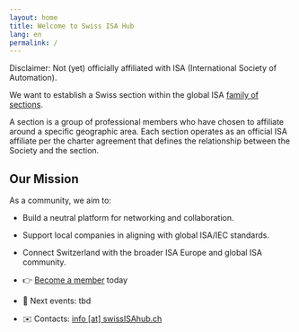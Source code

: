 ```yaml
---
layout: home
title: Welcome to Swiss ISA Hub
lang: en
permalink: /
---
```


Disclaimer: Not (yet) officially affiliated with ISA (International Society of Automation).

We want to establish a Swiss section within the global ISA [family of sections](https://www.isa.org/membership/geographic-sections).

A section is a group of professional members who have chosen to affiliate around a specific geographic area. Each section operates as an official ISA affiliate per the charter agreement that defines the relationship between the Society and the section.

## Our Mission

As a community, we aim to:

- Build a neutral platform for networking and collaboration.
- Support local companies in aligning with global ISA/IEC standards.
- Connect Switzerland with the broader ISA Europe and global ISA community.


- 👉 [Become a member](./members) today
- 📅 Next events: tbd
- ✉️ Contacts: [info [at] swissISAhub.ch](mailto:info@swissISAhub.org)

